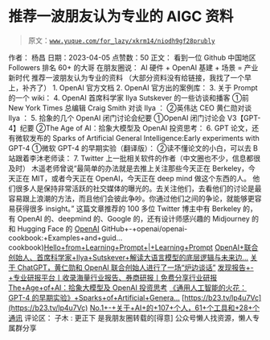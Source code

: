 # 推荐一波朋友认为专业的 AIGC 资料

> 原文：[`www.yuque.com/for_lazy/xkrm14/niodh9gf28prubly`](https://www.yuque.com/for_lazy/xkrm14/niodh9gf28prubly)

<ne-p id="udce43151" data-lake-id="udce43151">作者： 杨昌</ne-p> <ne-p id="ufb5c768c" data-lake-id="ufb5c768c">日期：2023-04-05</ne-p> <ne-p id="ude357090" data-lake-id="ude357090">点赞数：50</ne-p> <ne-hole id="u07e75a57" data-lake-id="u07e75a57"><ne-card data-card-name="hr" data-card-type="block" id="pY9C2" data-event-boundary="card"><ne-p id="ubaccd6ce" data-lake-id="ubaccd6ce">正文：</ne-p> <ne-p id="ub81bc265" data-lake-id="ub81bc265">看到一位 Github 中国地区 Followers 排名 60+ 的大哥 在朋友圈说： AI 硬件 + OpenAI 基建 + 场景 = 产业新时代 推荐一波朋友认为专业的资料 （大部分资料没有给链接，我找了一个早上，补齐了） 1\. OpenAI 官方文档 2\. OpenAI 官方出的案例库： 3. 关于 Prompt 的一个 wiki： 4\. OpenAI 首席科学家 Ilya Sutskever 的一些访谈和播客 ①前 New York Times 总编辑 Craig Smith 对谈 Ilya ： ②英伟达 CEO 黄仁勋对谈 Ilya ： 5\. 拾象的几个 OpenAI 闭门讨论会纪要 ①OpenAI 闭门讨论会 V3【GPT-4】纪要 ②The Age of AI：拾象大模型及 OpenAI 投资思考： 6\. GPT 论文，还有微软发布的 Sparks of Artificial General Intelligence:Early experiments with GPT-4 ①微软 GPT-4 的早期实验（翻译版）： ②读不懂论文的小白，可以去 B 站跟着李沐老师读： 7. Twitter 上一批相关软件的作者（中文圈也不少，信息都很及时） 木遥老师曾说“最简单的办法就是去推上关注那些今天正在 Berkeley，今天正在 MIT，或者今天正在 OpenAI，今天正在 deep mind 做这个东西的人。 他们很多人是保持非常活跃的社交媒体的曝光的。去关注他们，去看他们的讨论是最容易跟上浪潮的方法，而且他们会彼此争吵。你通过他们之间的争论，就能够更容易获得很多 insight。” 这篇文章推荐的 100 多位 Twitter 博主中有 Berkeley 的，有 OpenAI 的、deepmind 的、Google 的，还有设计师感兴趣的 Midjourney 的和 Hugging Face 的 [OpenAI](https://openai.com/) GitHub+-+openai/openai- cookbook:+Examples+and+guid... cookbook)[Hello+from+Learning+Prompt+|+Learning+Prompt](https://learningprompt.wiki) [OpenAI+联合创始人、首席科学家+Ilya+Sutskever+解读大语言模型的底层逻辑与未来边...](https://mp.weixin.qq.com/s/YFIPrSH01qEBKhlb3oybMg) [关于 ChatGPT，黄仁勋和 OpenAI 联合创始人进行了一场“炉边谈话”](https://mp.weixin.qq.com/s/0K-5kGPVwm2bxz_wj9Ld0g) [发现报告+-+专业研报平台丨收录海量行业报告、券商研报丨免费分享行业研报](https://www.fxbaogao.com/view?id=3617847) [The+Age+of+AI：拾象大模型及 OpenAI 投资思考](https://mp.weixin.qq.com/s/AxX-Q7njegNTAxMkYFwsfA) [《通用人工智能的火花：GPT-4 的早期实验》+Sparks+of+Artificial+Genera...](https://zhuanlan.zhihu.com/p/617566999) [https://b23.tv/lp4u7Vc](https://b23.tv/lp4u7Vc) [No.1+-+关于+AI+的+107+个人，61+个工具和+28+个通讯](https://mp.weixin.qq.com/s/Gjts6U3KgjVsW3fXYjHtcQ?barheight=20)</ne-p> <ne-hole id="u20c7698b" data-lake-id="u20c7698b"><ne-card data-card-name="hr" data-card-type="block" id="MTTXj" data-event-boundary="card"><ne-p id="uc688771e" data-lake-id="uc688771e">评论区：</ne-p> <ne-p id="ud9c234f5" data-lake-id="ud9c234f5">子木 : 更正下 是我朋友圈转载的[得意]</ne-p> <ne-hole id="u85b264c1" data-lake-id="u85b264c1"><ne-card data-card-name="hr" data-card-type="block" id="qL4h5" data-event-boundary="card"><ne-p id="u5b516dae" data-lake-id="u5b516dae">公众号懒人找资源，懒人专属群分享</ne-p></ne-card></ne-hole></ne-card></ne-hole></ne-card></ne-hole>